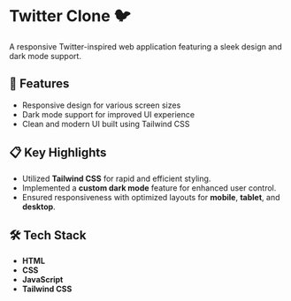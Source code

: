 # Twitter Clone 🐦

A responsive Twitter-inspired web application featuring a sleek design and dark mode support.

## 🚀 Features
- Responsive design for various screen sizes
- Dark mode support for improved UI experience
- Clean and modern UI built using Tailwind CSS

## 📋 Key Highlights
- Utilized **Tailwind CSS** for rapid and efficient styling.
- Implemented a **custom dark mode** feature for enhanced user control.
- Ensured responsiveness with optimized layouts for **mobile**, **tablet**, and **desktop**.

## 🛠️ Tech Stack
- **HTML**
- **CSS**
- **JavaScript**
- **Tailwind CSS**
